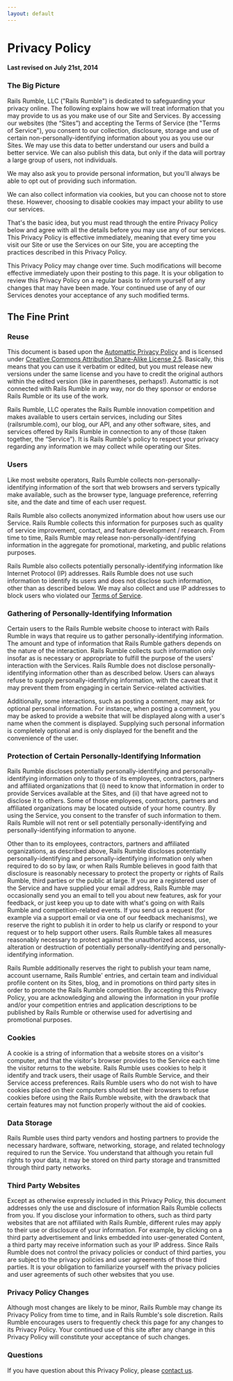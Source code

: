 ```yaml
---
layout: default
---
```


# Privacy Policy

#### Last revised on July 21st, 2014

### The Big Picture

Rails Rumble, LLC ("Rails Rumble") is dedicated to safeguarding your privacy online. The following explains how we will treat information that you may provide to us as you make use of our Site and Services.  By accessing our websites (the “Sites”) and accepting the Terms of Service (the "Terms of Service"), you consent to our collection, disclosure, storage and use of certain non-personally-identifying information about you as you use our Sites. We may use this data to better understand our users and build a better service. We can also publish this data, but only if the data will portray a large group of users, not individuals.

We may also ask you to provide personal information, but you'll always be able to opt out of providing such information.

We can also collect information via cookies, but you can choose not to store these. However, choosing to disable cookies may impact your ability to use our services.

That's the basic idea, but you must read through the entire Privacy Policy below and agree with all the details before you may use any of our services. This Privacy Policy is effective immediately, meaning that every time you visit our Site or use the Services on our Site, you are accepting the practices described in this Privacy Policy.

This Privacy Policy may change over time.  Such modifications will become effective immediately upon their posting to this page. It is your obligation to review this Privacy Policy on a regular basis to inform yourself of any changes that may have been made.  Your continued use of any of our Services denotes your acceptance of any such modified terms.

## The Fine Print

### Reuse

This document is based upon the [Automattic Privacy Policy](http://automattic.com/privacy/) and is licensed under [Creative Commons Attribution Share-Alike License 2.5](http://creativecommons.org/licenses/by-sa/2.5/). Basically, this means that you can use it verbatim or edited, but you must release new versions under the same license and you have to credit the original authors within the edited version (like in parentheses, perhaps!). Automattic is not connected with Rails Rumble in any way, nor do they sponsor or endorse Rails Rumble or its use of the work.

Rails Rumble, LLC operates the Rails Rumble innovation competition and makes available to users certain services, including our Sites (railsrumble.com), our blog, our API, and any other software, sites, and services offered by Rails Rumble in connection to any of those (taken together, the “Service”). It is Rails Rumble's policy to respect your privacy regarding any information we may collect while operating our Sites.

### Users

Like most website operators, Rails Rumble collects non-personally-identifying information of the sort that web browsers and servers typically make available, such as the browser type, language preference, referring site, and the date and time of each user request.

Rails Rumble also collects anonymized information about how users use our Service. Rails Rumble collects this information for purposes such as quality of service improvement, contact, and feature development / research. From time to time, Rails Rumble may release non-personally-identifying information in the aggregate for promotional, marketing, and public relations purposes.

Rails Rumble also collects potentially personally-identifying information like Internet Protocol (IP) addresses. Rails Rumble does not use such information to identify its users and does not disclose such information, other than as described below. We may also collect and use IP addresses to block users who violated our [Terms of Service](/terms).

### Gathering of Personally-Identifying Information

Certain users to the Rails Rumble website choose to interact with Rails Rumble in ways that require us to gather personally-identifying information. The amount and type of information that Rails Rumble gathers depends on the nature of the interaction. Rails Rumble collects such information only insofar as is necessary or appropriate to fulfill the purpose of the users' interaction with the Services. Rails Rumble does not disclose personally-identifying information other than as described below.  Users can always refuse to supply personally-identifying information, with the caveat that it may prevent them from engaging in certain Service-related activities.

Additionally, some interactions, such as posting a comment, may ask for optional personal information. For instance, when posting a comment, you may be asked to provide a website that will be displayed along with a user's name when the comment is displayed. Supplying such personal information is completely optional and is only displayed for the benefit and the convenience of the user.

### Protection of Certain Personally-Identifying Information

Rails Rumble discloses potentially personally-identifying and personally-identifying information only to those of its employees, contractors, partners and affiliated organizations that (i) need to know that information in order to provide Services available at the Sites, and (ii) that have agreed not to disclose it to others. Some of those employees, contractors, partners and affiliated organizations may be located outside of your home country.  By using the Service, you consent to the transfer of such information to them. Rails Rumble will not rent or sell potentially personally-identifying and personally-identifying information to anyone.

Other than to its employees, contractors, partners and affiliated organizations, as described above, Rails Rumble discloses potentially personally-identifying and personally-identifying information only when required to do so by law, or when Rails Rumble believes in good faith that disclosure is reasonably necessary to protect the property or rights of Rails Rumble, third parties or the public at large. If you are a registered user of the Service and have supplied your email address, Rails Rumble may occasionally send you an email to tell you about new features, ask for your feedback, or just keep you up to date with what's going on with Rails Rumble and competition-related events.  If you send us a request (for example via a support email or via one of our feedback mechanisms), we reserve the right to publish it in order to help us clarify or respond to your request or to help support other users. Rails Rumble takes all measures reasonably necessary to protect against the unauthorized access, use, alteration or destruction of potentially personally-identifying and personally-identifying information.

Rails Rumble additionally reserves the right to publish your team name, account username, Rails Rumble' entries, and certain team and individual profile content on its Sites, blog, and in promotions on third party sites in order to promote the Rails Rumble competition.  By accepting this Privacy Policy, you are acknowledging and allowing the information in your profile and/or your competition entries and application descriptions to be published by Rails Rumble or otherwise used for advertising and promotional purposes.

### Cookies

A cookie is a string of information that a website stores on a visitor's computer, and that the visitor's browser provides to the Service each time the visitor returns to the website. Rails Rumble uses cookies to help it identify and track users, their usage of Rails Rumble Service, and their Service access preferences. Rails Rumble users who do not wish to have cookies placed on their computers should set their browsers to refuse cookies before using the Rails Rumble website, with the drawback that certain features may not function properly without the aid of cookies.

### Data Storage

Rails Rumble uses third party vendors and hosting partners to provide the necessary hardware, software, networking, storage, and related technology required to run the Service. You understand that although you retain full rights to your data, it may be stored on third party storage and transmitted through third party networks.

### Third Party Websites

Except as otherwise expressly included in this Privacy Policy, this document addresses only the use and disclosure of information Rails Rumble collects from you.  If you disclose your information to others, such as third party websites that are not affiliated with Rails Rumble, different rules may apply to their use or disclosure of your information. For example, by clicking on a third party advertisement and links embedded into user-generated Content, a third party may receive information such as your IP address.  Since Rails Rumble does not control the privacy policies or conduct of third parties, you are subject to the privacy policies and user agreements of those third parties.  It is your obligation to familiarize yourself with the privacy policies and user agreements of such other websites that you use.

### Privacy Policy Changes

Although most changes are likely to be minor, Rails Rumble may change its Privacy Policy from time to time, and in Rails Rumble's sole discretion. Rails Rumble encourages users to frequently check this page for any changes to its Privacy Policy. Your continued use of this site after any change in this Privacy Policy will constitute your acceptance of such changes.

### Questions

If you have question about this Privacy Policy, please <a href="http://railsrumble.com/contact">contact us</a>.

